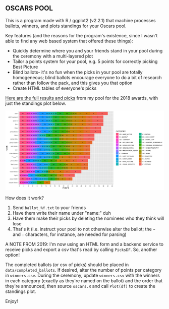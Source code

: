 ## OSCARS POOL

This is a program made with R / ggplot2 (v2.2.1) that machine processes ballots, winners, and plots standings for your Oscars pool.

Key features (and the reasons for the program's existence, since I wasn't able to find any web based system that offered these things):

* Quickly determine where you and your friends stand in your pool during the ceremony with a multi-layered plot
* Tailor a points system for your pool, e.g. 5 points for correctly picking Best Picture
* Blind ballots- it's no fun when the picks in your pool are totally homogeneous; blind ballots encourage everyone to do a bit of research rather than follow the pack, and this gives you that option
* Create HTML tables of everyone's picks

[Here are the full results and picks](http://www.jamesdreiss.com/oscars_2018.html) from my pool for the 2018 awards, with just the standings plot below.

![Alt text](data/samples/prev_years/standings_2018.png?raw=true)

How does it work?

1. Send `ballot_%Y.txt` to your friends
2. Have them write their name under "name:" duh
3. Have them make their picks by deleting the nominees who they think will lose
4. That's it (i.e. instruct your pool to not otherwise alter the ballot; the `~` and `:` characters, for instance, are needed for parsing)

A NOTE FROM 2019: I'm now using an HTML form and a backend service to receive picks and export a csv that's read by calling `PicksDF`. So, another option!

The completed ballots (or csv of picks) should be placed in `data/completed_ballots`. If desired, alter the number of points per category in `winners.csv`. During the ceremony, update `winners.csv` with the winners in each category (exactly as they're named on the ballot) and the order that they're announced, then source `oscars.R` and call `Plot(df)` to create the standings plot.

Enjoy!